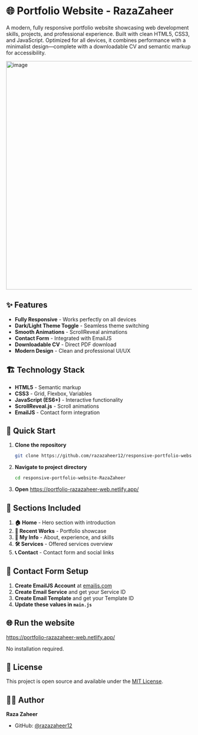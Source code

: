 # 🌐 Portfolio Website - RazaZaheer

A modern, fully responsive portfolio website showcasing web development skills, projects, and professional experience. Built with clean HTML5, CSS3, and JavaScript. Optimized for all devices, it combines performance with a minimalist design—complete with a downloadable CV and semantic markup for accessibility.

<img width="1349" height="619" alt="image" src="https://github.com/user-attachments/assets/befb885d-d50e-452e-b1b5-a262d93d8f1c" />


## ✨ Features

- **Fully Responsive** - Works perfectly on all devices
- **Dark/Light Theme Toggle** - Seamless theme switching
- **Smooth Animations** - ScrollReveal animations
- **Contact Form** - Integrated with EmailJS
- **Downloadable CV** - Direct PDF download
- **Modern Design** - Clean and professional UI/UX

## 🏗️ Technology Stack

- **HTML5** - Semantic markup
- **CSS3** - Grid, Flexbox, Variables
- **JavaScript (ES6+)** - Interactive functionality
- **ScrollReveal.js** - Scroll animations
- **EmailJS** - Contact form integration

## 🚀 Quick Start

1. **Clone the repository**
   ```bash
   git clone https://github.com/razazaheer12/responsive-portfolio-website-RazaZaheer.git
   ```

2. **Navigate to project directory**
   ```bash
   cd responsive-portfolio-website-RazaZaheer
   ```

3. **Open** https://portfolio-razazaheer-web.netlify.app/

## 🎨 Sections Included

1. **🏠 Home** - Hero section with introduction
2. **💼 Recent Works** - Portfolio showcase
3. **👤 My Info** - About, experience, and skills
4. **🛠️ Services** - Offered services overview
5. **📞 Contact** - Contact form and social links

## 📧 Contact Form Setup

1. **Create EmailJS Account** at [emailjs.com](https://www.emailjs.com/)
2. **Create Email Service** and get your Service ID
3. **Create Email Template** and get your Template ID
4. **Update these values in `main.js`**

## 🌐 Run the website

https://portfolio-razazaheer-web.netlify.app/

No installation required.   

## 📝 License

This project is open source and available under the [MIT License](LICENSE).

## 👨‍💻 Author

**Raza Zaheer**
- GitHub: [@razazaheer12](https://github.com/razazaheer12)


